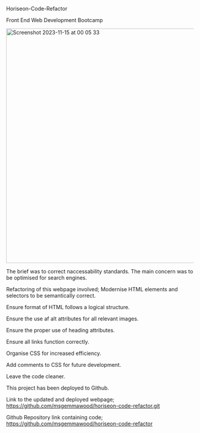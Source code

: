Horiseon-Code-Refactor

Front End Web Development Bootcamp

<img width="630" alt="Screenshot 2023-11-15 at 00 05 33" src="https://github.com/msgemmawood/horiseon-code-refactor/assets/150028191/b175dd70-2d75-43ec-a232-cf381d3d8656">

The brief was to correct naccessability standards. The main concern was to be optimised for search engines.

Refactoring of this webpage involved;
Modernise HTML elements and selectors to be semantically correct.

Ensure format of HTML follows a logical structure.

Ensure the use af alt attributes for all relevant images.

Ensure the proper use of heading attributes.

Ensure all links function correctly.

Organise CSS for increased efficiency.

Add comments to CSS for future development.

Leave the code cleaner.





This project has been deployed to Github.

Link to the updated and deployed webpage; https://github.com/msgemmawood/horiseon-code-refactor.git

Github Repository link containing code; https://github.com/msgemmawood/horiseon-code-refactor
